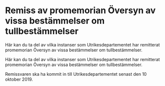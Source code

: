 # Remiss av promemorian Översyn av vissa bestämmelser om tullbestämmelser

Här kan du ta del av vilka instanser som Utrikesdepartementet har remitterat promemorian Översyn av vissa bestämmelser om tullbestämmelser.

Här kan du ta del av vilka instanser som Utrikesdepartementet har remitterat promemorian Översyn av vissa bestämmelser om tullbestämmelser.

Remissvaren ska ha kommit in till Utrikesdepartementet senast den 10 oktober 2019.
